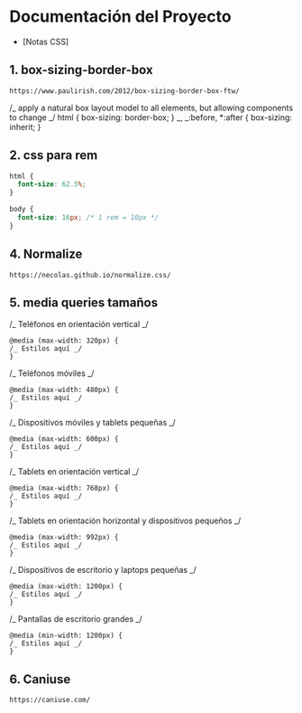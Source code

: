 # Documentación del Proyecto

- [Notas CSS]

## 1. box-sizing-border-box

`https://www.paulirish.com/2012/box-sizing-border-box-ftw/`

/_ apply a natural box layout model to all elements, but allowing components to change _/
html {
box-sizing: border-box;
}
_, _:before, \*:after {
box-sizing: inherit;
}

## 2. css para rem

```css
html {
  font-size: 62.5%;
}

body {
  font-size: 16px; /* 1 rem = 10px */
}
```

## 4. Normalize

   `https://necolas.github.io/normalize.css/`

## 5. media queries tamaños

/_ Teléfonos en orientación vertical _/
```
@media (max-width: 320px) {
/_ Estilos aquí _/
}
```
/_ Teléfonos móviles _/
```
@media (max-width: 480px) {
/_ Estilos aquí _/
}
```
/_ Dispositivos móviles y tablets pequeñas _/
```
@media (max-width: 600px) {
/_ Estilos aquí _/
}
```
/_ Tablets en orientación vertical _/
```
@media (max-width: 768px) {
/_ Estilos aquí _/
}
```
/_ Tablets en orientación horizontal y dispositivos pequeños _/
```
@media (max-width: 992px) {
/_ Estilos aquí _/
}
```
/_ Dispositivos de escritorio y laptops pequeñas _/
```
@media (max-width: 1200px) {
/_ Estilos aquí _/
}
```
/_ Pantallas de escritorio grandes _/
```
@media (min-width: 1200px) {
/_ Estilos aquí _/
}

```


   ## 6. Caniuse
  ```https://caniuse.com/```